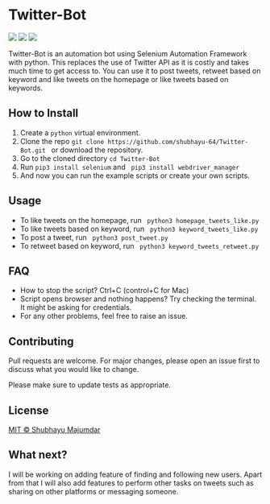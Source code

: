 # Twitter-Bot
<p align="left">
<a href="https://github.com/shubhayu-64/Twitter-Bot/blob/main/LICENSE" alt="Lisence"><img src="https://img.shields.io/github/license/shubhayu-64/Twitter-Bot"></a> <a href="https://github.com/shubhayu-64/Twitter-Bot/issues" alt="Issues"><img src="https://img.shields.io/github/issues/shubhayu-64/Twitter-Bot"></a> <a href="https://twitter.com/intent/follow?screen_name=shubhayu64" alt="Twiter-Follow"><img src="https://img.shields.io/twitter/url?style=social&url=https%3A%2F%2Ftwitter.com%2Fshubhayu64"></a>
</p>

Twitter-Bot is an automation bot using Selenium Automation Framework with python. This replaces the use of Twitter API as it is costly and takes much time to get access to. You can use it to post tweets, retweet based on keyword and like tweets on the homepage or like tweets based on keywords.

## How to Install

1. Create a ```python``` virtual environment.
2. Clone the repo ```git clone https://github.com/shubhayu-64/Twitter-Bot.git ``` or download the repository.
3. Go to the cloned directory ``` cd Twitter-Bot ```
4. Run ``` pip3 install selenium ``` and ``` pip3 install webdriver_manager```
5. And now you can run the example scripts or create your own scripts.  

## Usage
- To like tweets on the homepage, run ``` python3 homepage_tweets_like.py```
- To like tweets based on keyword, run ``` python3 keyword_tweets_like.py```
- To post a tweet, run ``` python3 post_tweet.py```
- To retweet based on keyword, run ``` python3 keyword_tweets_retweet.py```

## FAQ
- How to stop the script? Ctrl+C (control+C for Mac)
- Script opens browser and nothing happens? Try checking the terminal. It might be asking for credentials.
- For any other problems, feel free to raise an issue.

## Contributing
Pull requests are welcome. For major changes, please open an issue first to discuss what you would like to change.

Please make sure to update tests as appropriate.

## License
[MIT © Shubhayu Majumdar](https://github.com/shubhayu-64/Twitter-Bot/blob/main/LICENSE)

## What next?
I will be working on adding feature of finding and following new users. Apart from that I will also add features to perform other tasks on tweets such as sharing on other platforms or messaging someone.
